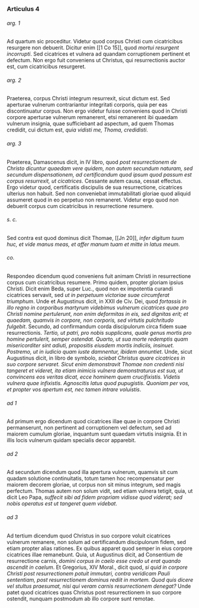### Articulus 4

###### arg. 1
Ad quartum sic proceditur. Videtur quod corpus Christi cum cicatricibus resurgere non debuerit. Dicitur enim [[1 Co 15]], quod *mortui resurgent incorrupti*. Sed cicatrices et vulnera ad quandam corruptionem pertinent et defectum. Non ergo fuit conveniens ut Christus, qui resurrectionis auctor est, cum cicatricibus resurgeret.

###### arg. 2
Praeterea, corpus Christi integrum resurrexit, sicut dictum est. Sed aperturae vulnerum contrariantur integritati corporis, quia per eas discontinuatur corpus. Non ergo videtur fuisse conveniens quod in Christi corpore aperturae vulnerum remanerent, etsi remanerent ibi quaedam vulnerum insignia, quae sufficiebant ad aspectum, ad quem Thomas credidit, cui dictum est, *quia vidisti me, Thoma, credidisti*.

###### arg. 3
Praeterea, Damascenus dicit, in IV libro, quod *post resurrectionem de Christo dicuntur quaedam vere quidem, non autem secundum naturam, sed secundum dispensationem, ad certificandum quod ipsum quod passum est corpus resurrexit, ut cicatrices*. Cessante autem causa, cessat effectus. Ergo videtur quod, certificatis discipulis de sua resurrectione, cicatrices ulterius non habuit. Sed non conveniebat immutabilitati gloriae quod aliquid assumeret quod in eo perpetuo non remaneret. Videtur ergo quod non debuerit corpus cum cicatricibus in resurrectione resumere.

###### s. c.
Sed contra est quod dominus dicit Thomae, [[Jn 20]], *infer digitum tuum huc, et vide manus meas, et affer manum tuam et mitte in latus meum*.

###### co.
Respondeo dicendum quod conveniens fuit animam Christi in resurrectione corpus cum cicatricibus resumere. Primo quidem, propter gloriam ipsius Christi. Dicit enim Beda, super Luc., quod non ex impotentia curandi cicatrices servavit, sed *ut in perpetuum victoriae suae circumferat triumphum*. Unde et Augustinus dicit, in XXII de Civ. Dei, quod *fortassis in illo regno in corporibus martyrum videbimus vulnerum cicatrices quae pro Christi nomine pertulerunt, non enim deformitas in eis, sed dignitas erit; et quaedam, quamvis in corpore, non corporis, sed virtutis pulchritudo fulgebit*. Secundo, ad confirmandum corda discipulorum circa fidem suae resurrectionis. *Tertio, ut patri, pro nobis supplicans, quale genus mortis pro homine pertulerit, semper ostendat. Quarto, ut sua morte redemptis quam misericorditer sint adiuti, propositis eiusdem mortis indiciis, insinuet. Postremo, ut in iudicio quam iuste damnentur, ibidem annuntiet*. Unde, sicut Augustinus dicit, in libro de symbolo, *sciebat Christus quare cicatrices in suo corpore servaret. Sicut enim demonstravit Thomae non credenti nisi tangeret et videret, ita etiam inimicis vulnera demonstraturus est sua, ut convincens eos veritas dicat, ecce hominem quem crucifixistis. Videtis vulnera quae infixistis. Agnoscitis latus quod pupugistis. Quoniam per vos, et propter vos apertum est, nec tamen intrare voluistis*.

###### ad 1
Ad primum ergo dicendum quod cicatrices illae quae in corpore Christi permanserunt, non pertinent ad corruptionem vel defectum, sed ad maiorem cumulum gloriae, inquantum sunt quaedam virtutis insignia. Et in illis locis vulnerum quidam specialis decor apparebit.

###### ad 2
Ad secundum dicendum quod illa apertura vulnerum, quamvis sit cum quadam solutione continuitatis, totum tamen hoc recompensatur per maiorem decorem gloriae, ut corpus non sit minus integrum, sed magis perfectum. Thomas autem non solum vidit, sed etiam vulnera tetigit, quia, ut dicit Leo Papa, *suffecit sibi ad fidem propriam vidisse quod viderat; sed nobis operatus est ut tangeret quem videbat*.

###### ad 3
Ad tertium dicendum quod Christus in suo corpore voluit cicatrices vulnerum remanere, non solum ad certificandum discipulorum fidem, sed etiam propter alias rationes. Ex quibus apparet quod semper in eius corpore cicatrices illae remanebunt. Quia, ut Augustinus dicit, ad Consentium de resurrectione carnis, *domini corpus in caelo esse credo ut erat quando ascendit in caelum*. Et Gregorius, XIV Moral., dicit quod, *si quid in corpore Christi post resurrectionem potuit immutari, contra veridicam Pauli sententiam, post resurrectionem dominus rediit in mortem. Quod quis dicere vel stultus praesumat, nisi qui veram carnis resurrectionem denegat?* Unde patet quod cicatrices quas Christus post resurrectionem in suo corpore ostendit, nunquam postmodum ab illo corpore sunt remotae.

